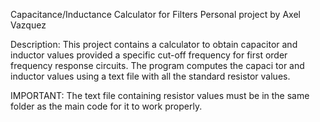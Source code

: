 Capacitance/Inductance Calculator for Filters
Personal project by Axel Vazquez

Description:
	This project contains a calculator to obtain capacitor and inductor values provided a specific 	 	cut-off frequency for first order frequency response circuits. The program computes the capaci        tor and inductor values using a text file with all the standard resistor values.

IMPORTANT:
	The text file containing resistor values must be in the same folder as the main code for it to 	       work properly.
